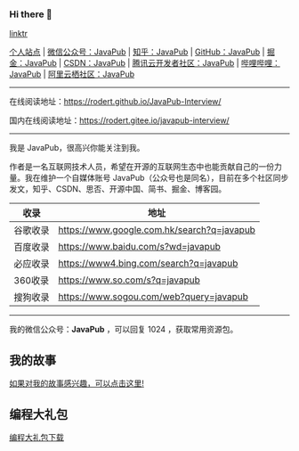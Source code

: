### Hi there 👋

[linktr](https://linktr.ee/javapub)

[个人站点](http://javapub.net.cn/) | [微信公众号：JavaPub](https://mp.weixin.qq.com/s/selkBT2ilq0KdA9KjO7ZLA) | [知乎：JavaPub](https://www.zhihu.com/people/zhui-ma-7-49) | [GitHub：JavaPub](https://github.com/Rodert/) | [掘金：JavaPub](https://juejin.cn/user/958429872260328) | [CSDN：JavaPub](https://javapub.blog.csdn.net/?type=blog) | [腾讯云开发者社区：JavaPub](https://cloud.tencent.com/developer/user/2686511) | [哔哩哔哩：JavaPub](https://space.bilibili.com/404747369) | [阿里云栖社区：JavaPub](https://developer.aliyun.com/profile/e6np5bdeh6snm)

---

在线阅读地址：https://rodert.github.io/JavaPub-Interview/

国内在线阅读地址：https://rodert.gitee.io/javapub-interview/

---

我是 JavaPub，很高兴你能关注到我。


作者是一名互联网技术人员，希望在开源的互联网生态中也能贡献自己的一份力量。我在维护一个自媒体账号 JavaPub（公众号也是同名），目前在多个社区同步发文，知乎、CSDN、思否、开源中国、简书、掘金、博客园。


|  收录   | 地址  |
|  ----  | ----  |
| 谷歌收录  | https://www.google.com.hk/search?q=javapub |
| 百度收录  | https://www.baidu.com/s?wd=javapub |
| 必应收录  | https://www4.bing.com/search?q=javapub |
| 360收录  | https://www.so.com/s?q=javapub |
| 搜狗收录  | https://www.sogou.com/web?query=javapub |

---

我的微信公众号：**JavaPub** ，可以回复 1024 ，获取常用资源包。


## 我的故事


[如果对我的故事感兴趣，可以点击这里!](https://mp.weixin.qq.com/mp/appmsgalbum?__biz=MzUzNDUyOTY0Nw==&action=getalbum&album_id=2447168057551683586#wechat_redirect)



## 编程大礼包

[编程大礼包下载](https://kazjsfecs3y.feishu.cn/wiki/VgaMwdkV6i6vdKk9OMhc5ZYVnvc)

<!--
**Rodert/Rodert** is a ✨ _special_ ✨ repository because its `README.md` (this file) appears on your GitHub profile.

Here are some ideas to get you started:

- 🔭 I’m currently working on ...
- 🌱 I’m currently learning ...
- 👯 I’m looking to collaborate on ...
- 🤔 I’m looking for help with ...
- 💬 Ask me about ...
- 📫 How to reach me: ...
- 😄 Pronouns: ...
- ⚡ Fun fact: ...
-->

